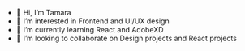 - 👋 Hi, I’m Tamara
- 👀 I’m interested in Frontend and UI/UX design
- 🌱 I’m currently learning React and AdobeXD
- 💞️ I’m looking to collaborate on Design projects and React projects


<!---
T-Rexan/T-Rexan is a ✨ special ✨ repository because its `README.md` (this file) appears on your GitHub profile.
You can click the Preview link to take a look at your changes.
--->
